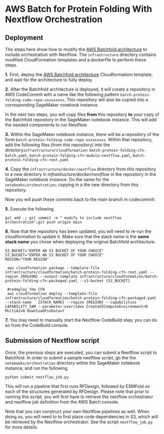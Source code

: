 # AWS Batch for Protein Folding With Nextflow Orchestration

## Deployment

The steps here show how to modify the [AWS Batchfold architecture](https://github.com/aws-solutions-library-samples/aws-batch-arch-for-protein-folding) to include orchestration with Nextflow. The `infrastructure` directory contains modified CloudFormation templates and a dockerfile to perform these steps.

**1.** First, deploy the [AWS Batchfold architecture](https://github.com/aws-solutions-library-samples/aws-batch-arch-for-protein-folding) Cloudformatiom template, and wait for the architecture to fully deploy.

**2.** After the Batchfold architecture is deployed, it will create a repository in AWS CodeCommit with a name like the following pattern `batch-protein-folding-code-repo-xxxxxxxxx`. This repository will also be copied into a corresponding SageMaker notebook instance.


In the next two steps, you will copy files **from** this repository **to** your copy of the Batchfold repository in the SageMaker notebook instance. This will add the needed components to run Nextflow. 

**3.** Within the SageMaker notebook instance, there will be a repository of the form `batch-protein-folding-code-repo-xxxxxxxxx`. Within that repository, add the following files (from *this* repository) into the directory`infrastructure/cloudformation`: `batch-protein-folding-cfn-batch.yaml`,  `batch-protein-folding-cfn-module-nextflow.yaml`, `batch-protein-folding-cfn-root.yaml`

**4.** Copy the `infrastructure/docker/nextflow` directory from *this* repository to a new directory in *infrastructure/docker/nextflow* in the repository in the SageMaker notebook instance. Do the same for the `notebooks/orchestration`; copying in a the new directory from *this* repository. 

Now you will push these commits back to the main branch in codecommit:

**5.** Execute the following


    git add .; git commit -m " modify to include nextflow orchestration";git push origin main
    
**6.** Now that the repository has been updated, you will need to re-run the cloudformation to update it. Make sure that the stack name is the **same stack name** you chose when deploying the original Batchfold architecture.


    S3_BUCKET="ENTER AN S3 BUCKET OF YOUR CHOICE"
    S3_BUCKET="ENTER AN S3 BUCKET OF YOUR CHOICE"
    REGION="YOUR REGION"
    
     aws cloudformation package --template-file infrastructure/cloudformation/batch-protein-folding-cfn-root.yaml --region {REGION} --output-template infrastructure/cloudformation/batch-protein-folding-cfn-packaged.yaml --s3-bucket {S3_BUCKET}
     
     #redeploy the CFN
     aws cloudformation deploy --template-file infrastructure/cloudformation/batch-protein-folding-cfn-packaged.yaml --stack-name   {STACK_NAME} --region {REGION} --capabilities CAPABILITY_IAM --parameter-overrides CreateG5ComputeEnvironment=N MultiAZ=N DownloadFsxData=Y
    
    
**7.** You may need to manually start the Nextflow CodeBuild step; you can do so from the CodeBuild console.

    

## Submission of Nextflow script

Once, the previous steps are executed, you can submit a Nextflow script to Batchfold. In order to submit a sample nextflow script, go the the `notebooks/orchestration` directory within the SageMaker notebook instance, and run the following.

    python submit nextflow_job.py

This will run a pipeline that first runs RFDesign, followed by ESMFold on each of the structures generated by RFDesign. Please note that prior to running this script, you will first have to retrieve the nextflow orchestrator and nextflow job definition from the AWS Batch console.

Note that you can construct your own Nextflow pipelines as well. When doing so, you will need to to first place code dependencies in S3, which will be retrieved by the Nextflow orchestrator. See the script `nextflow_job.py` for more details.
